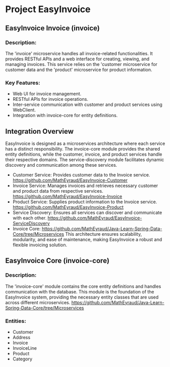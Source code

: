 # Project EasyInvoice
## EasyInvoice Invoice (invoice)
### Description:
The 'invoice' microservice handles all invoice-related functionalities. It provides RESTful APIs and a web interface for creating, viewing, and managing invoices. This service relies on the 'customer microservice for customer data and the 'product' microservice for product information.

### Key Features:
- Web UI for invoice management.
- RESTful APIs for invoice operations.
- Inter-service communication with customer and product services using WebClient.
- Integration with invoice-core for entity definitions.

## Integration Overview
EasyInvoice is designed as a microservices architecture where each service has a distinct responsibility. The invoice-core module provides the shared entity definitions, while the customer, invoice, and product services handle their respective domains. The service-discovery module facilitates dynamic discovery and communication among these services.
- Customer Service: Provides customer data to the Invoice service. https://github.com/MathEyraud/EasyInvoice-Customer
- Invoice Service: Manages invoices and retrieves necessary customer and product data from respective services. https://github.com/MathEyraud/EasyInvoice-Invoice
- Product Service: Supplies product information to the Invoice service. https://github.com/MathEyraud/EasyInvoice-Product
- Service Discovery: Ensures all services can discover and communicate with each other. https://github.com/MathEyraud/EasyInvoice-ServiceDiscovery
- Invoice Core: https://github.com/MathEyraud/Java-Learn-Spring-Data-Core/tree/Microservices
This architecture ensures scalability, modularity, and ease of maintenance, making EasyInvoice a robust and flexible invoicing solution.

## EasyInvoice Core (invoice-core)
### Description:
The 'invoice-core' module contains the core entity definitions and handles communication with the database. This module is the foundation of the EasyInvoice system, providing the necessary entity classes that are used across different microservices.
https://github.com/MathEyraud/Java-Learn-Spring-Data-Core/tree/Microservices

### Entities:
- Customer
- Address
- Invoice
- InvoiceLine
- Product
- Category
